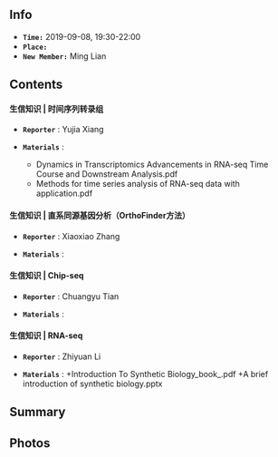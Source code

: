 ## Info

+ **`Time:`** 2019-09-08, 19:30-22:00
+ **`Place:`** 
+ **`New Member:`** Ming Lian

## Contents
#### 生信知识 | 时间序列转录组
+ **`Reporter`** : Yujia Xiang
  
+ **`Materials`** : 
  + Dynamics in Transcriptomics Advancements in RNA-seq Time Course and Downstream Analysis.pdf 
  + Methods for time series analysis of RNA-seq data with application.pdf

#### 生信知识 | 直系同源基因分析（OrthoFinder方法）
+ **`Reporter`** : Xiaoxiao Zhang
  
+ **`Materials`** : 
  
#### 生信知识 | Chip-seq
+ **`Reporter`** : Chuangyu Tian
  
+ **`Materials`** : 

#### 生信知识 | RNA-seq
+ **`Reporter`** : Zhiyuan Li
  
+ **`Materials`** : 
  +Introduction To Synthetic Biology_book_.pdf
  +A brief introduction of synthetic biology.pptx

## Summary

## Photos